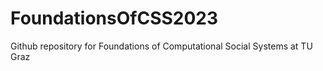 # FoundationsOfCSS2023
Github repository for Foundations of Computational Social Systems at TU Graz
